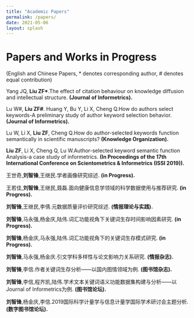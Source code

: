 ```yaml
---
title: "Academic Papers"
permalink: /papers/
date: 2021-05-06
layout: splash
---
```



# Papers and Works in Progress
(English and Chinese Papers, \* denotes corresponding author, \# denotes equal contribution)

Yang JQ, <b>Liu ZF*</b>.The effect of citation behaviour on knowledge diffusion and intellectual structure.
<b>(Journal of Informetrics).</b>
 
Lu W#, <b>Liu ZF#</b>. Huang Y, Bu Y, Li X, Cheng Q.How do authors select keywords-A preliminary study of author keyword selection behavior.
<b>(Journal of Informetrics).</b>

Lu W, Li X, <b>Liu ZF</b>, Cheng Q.How do author-selected keywords function semantically in scientific manuscripts?
<b>(Knowledge Organization).</b>

<b>Liu ZF</b>, Li X, Cheng Q, Lu W.Author-selected keyword semantic function Analysis-a case study of informetrics.
<b>(In Proceedings of the 17th International Conference on Scientometrics & Informetrics (ISSI 2019)).</b>

王世奇,<b>刘智锋</b>,王继民.学者画像研究综述.
<b>(in Progress).</b>

王若佳,<b>刘智锋</b>,王继民,聂磊.面向健康信息学领域的科学数据使用与推荐研究.
<b>(in Progress).</b>

<b>刘智锋</b>,王继民,李倩.元数据质量评价研究综述.
<b>(情报理论与实践).</b>

<b>刘智锋</b>,马永强,杨金庆,陆伟.词汇功能视角下关键词生存时间影响因素研究.
<b>(in Progress).</b>

<b>刘智锋</b>,杨金庆,马永强,陆伟.词汇功能视角下的关键词生存模式研究.
<b>(in Progress).</b>

<b>刘智锋</b>,马永强,杨金庆.引文学科多样性与论文影响力关系研究.
<b>(情报杂志).</b>

<b>刘智锋</b>,李信.作者关键词生存分析——以国内图情领域为例.
<b>(图书馆杂志).</b>

<b>刘智锋</b>,李信,程齐凯,陆伟.学术文本关键词语义功能数据集构建与分析——以Journal of Informetrics为例.
<b>(图书馆论坛).</b>

<b>刘智锋</b>,杨金庆,李信.2019国际科学计量学与信息计量学国际学术研讨会主题分析.
<b>(数字图书馆论坛).</b>

